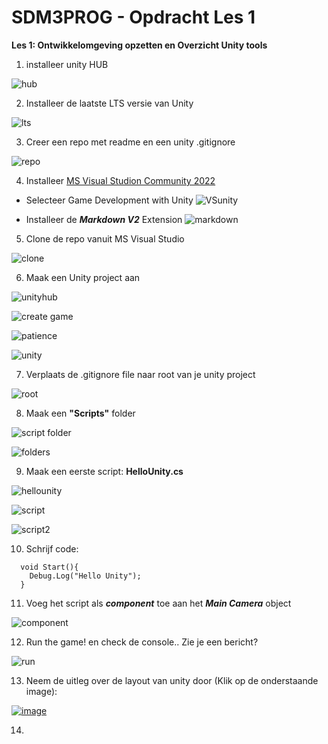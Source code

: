 # SDM3PROG - Opdracht Les 1

**Les 1: Ontwikkelomgeving opzetten en Overzicht Unity tools**

1. installeer unity HUB

![hub](https://user-images.githubusercontent.com/1262745/216940260-3ecdf60a-4cc5-444c-a402-06dd3459728a.png)

2. Installeer de laatste LTS versie van Unity

![lts](https://user-images.githubusercontent.com/1262745/216939918-3874ba56-e1c3-49fb-8bac-005241182cae.png)

3. Creer een repo met readme en een unity .gitignore

![repo](https://user-images.githubusercontent.com/1262745/216939622-9a9d53aa-0eeb-4323-85d8-9bda551a301a.png)

4. Installeer [MS Visual Studion Community 2022](https://visualstudio.microsoft.com/downloads/)
* Selecteer Game Development with Unity
![VSunity](https://user-images.githubusercontent.com/1262745/216986819-4bc6afe0-9967-4879-80f7-504565016f69.png)

* Installeer de ***Markdown V2*** Extension
![markdown](https://user-images.githubusercontent.com/1262745/216987147-a79b5572-6b4d-472e-9f77-259bb7d7b8c4.png)


5. Clone de repo vanuit MS Visual Studio

![clone](https://user-images.githubusercontent.com/1262745/216944643-6c447b9f-e305-4dda-a3aa-47179c79d11b.png)

6. Maak een Unity project aan

![unityhub](https://user-images.githubusercontent.com/1262745/216937816-a3c0c4ba-9095-4c60-8431-bdf3dff80077.png)

![create game](https://user-images.githubusercontent.com/1262745/216938273-17306e93-32ad-468a-bedf-5efb62c4591e.png)

![patience](https://user-images.githubusercontent.com/1262745/216938677-8133a273-0f83-475e-89bb-1fb380543a95.png)

![unity](https://user-images.githubusercontent.com/1262745/216944716-bf1b346e-4f36-4217-8082-4fb551120f8c.png)

7. Verplaats de .gitignore file naar root van je unity project

![root](https://user-images.githubusercontent.com/1262745/216955006-0ab2f920-f0fe-4754-afb4-96b3933d2016.png)


8. Maak een **"Scripts"** folder

![script folder](https://user-images.githubusercontent.com/1262745/216945944-54b722e5-ff2a-4234-bb5c-6bdef8abd164.png)

![folders](https://user-images.githubusercontent.com/1262745/216945988-cc0df84c-1d81-4179-b6c3-c882d5b81026.png)

9. Maak een eerste script: **HelloUnity.cs**

![hellounity](https://user-images.githubusercontent.com/1262745/216946539-011f9dbc-591c-4de8-b5f6-9074445a63b2.png)

![script](https://user-images.githubusercontent.com/1262745/216946844-b529242a-3546-4190-8e63-3b9fc1886567.png)

![script2](https://user-images.githubusercontent.com/1262745/216947101-31e0775e-e199-44cf-90ef-c5cfe5c260da.png)

10. Schrijf code:

```
  void Start(){
    Debug.Log("Hello Unity");
  }
```

11. Voeg het script als ***component*** toe aan het ***Main Camera*** object

![component](https://user-images.githubusercontent.com/1262745/216948658-32ab1cfa-e0fd-4cdf-b5ff-bafa1a8deaa9.png)

12. Run the game! en check de console.. Zie  je een bericht?

![run](https://user-images.githubusercontent.com/1262745/216949259-30d317b7-4d68-410e-ac80-5f6f3b4b8015.png)


13. Neem de uitleg over de layout van unity door (Klik op de onderstaande image):

[![image](https://docs.unity3d.com/uploads/Main/using-editor-window.png)](https://docs.unity3d.com/Manual/UsingTheEditor.html)

14. 
